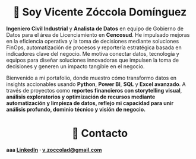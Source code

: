 <!-- Encabezado principal -->
<h1 align="center">👋 Soy Vicente Zóccola Domínguez</h1>

<!-- Resumen profesional -->
<p>
  <strong>Ingeniero Civil Industrial</strong> y <strong>Analista de Datos</strong> en equipo de Gobierno de Datos para el área de Licenciamiento en <strong>Cencosud</strong>. He impulsado mejoras en la eficiencia operativa y la toma de decisiones mediante soluciones FinOps, automatización de procesos y reportería estratégica basada en indicadores clave del negocio. Me motiva conectar datos, tecnología y equipos para diseñar soluciones innovadoras que impulsen la toma de decisiones y generen un impacto tangible en el negocio.
</p>

<!-- Presentación de portafolio -->
  Bienvenido a mi portafolio, donde muestro cómo transformo datos en insights accionables usando <strong>Python</strong>, <strong>Power BI</strong>, <strong>SQL</strong> y <strong>Excel avanzado</strong>. A través de proyectos como <strong>reportes financieros con storytelling visual</strong>, <strong>análisis exploratorios</em> y <strong>optimización de recursos</em> mediante automatización y limpieza de datos, reflejo mi capacidad para unir análisis profundo, dominio técnico y visión de negocio.
</p>

<!-- Contacto -->
<h1 align="center">🤝 Contacto</h1>

<!-- Detalle contacto -->
<p>
aaa
<a href="https://www.linkedin.com/in/vicente-zoccola-057098211">LinkedIn</a> · <a href="mailto:v.zoccolad@gmail.com">v.zoccolad@gmail.com</a>
